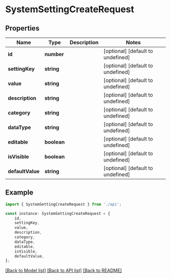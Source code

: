 # SystemSettingCreateRequest


## Properties

Name | Type | Description | Notes
------------ | ------------- | ------------- | -------------
**id** | **number** |  | [optional] [default to undefined]
**settingKey** | **string** |  | [optional] [default to undefined]
**value** | **string** |  | [optional] [default to undefined]
**description** | **string** |  | [optional] [default to undefined]
**category** | **string** |  | [optional] [default to undefined]
**dataType** | **string** |  | [optional] [default to undefined]
**editable** | **boolean** |  | [optional] [default to undefined]
**isVisible** | **boolean** |  | [optional] [default to undefined]
**defaultValue** | **string** |  | [optional] [default to undefined]

## Example

```typescript
import { SystemSettingCreateRequest } from './api';

const instance: SystemSettingCreateRequest = {
    id,
    settingKey,
    value,
    description,
    category,
    dataType,
    editable,
    isVisible,
    defaultValue,
};
```

[[Back to Model list]](../README.md#documentation-for-models) [[Back to API list]](../README.md#documentation-for-api-endpoints) [[Back to README]](../README.md)
